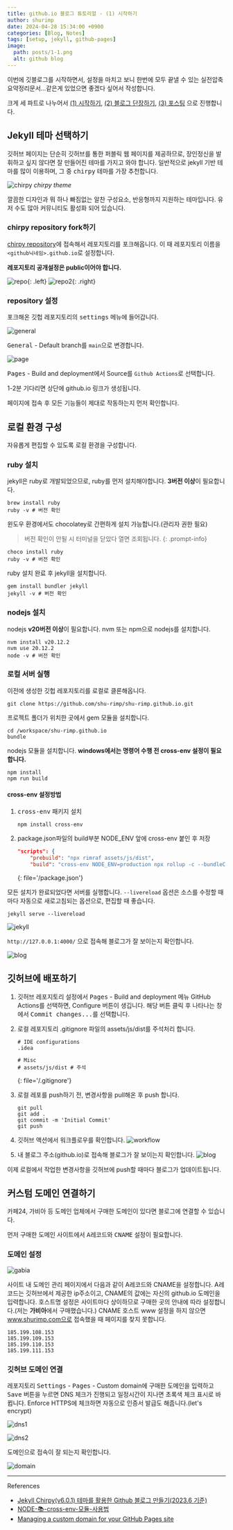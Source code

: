 ```yaml
---
title: github.io 블로그 튜토리얼 - (1) 시작하기
author: shurimp
date: 2024-04-28 15:34:00 +0900
categories: [Blog, Notes]
tags: [setup, jekyll, github-pages]
image:
  path: posts/1-1.png
  alt: github blog
---
```


이번에 깃블로그를 시작하면서, 설정을 마치고 보니 한번에 모두 끝낼 수 있는 실전압축요약정리문서...같은게 있었으면 좋겠다 싶어서 작성합니다.

크게 세 파트로 나누어서 [(1) 시작하기](/posts/create-github-blog-1), [(2) 블로그 단장하기](/posts/create-github-blog-2), [(3) 포스팅](/posts/create-github-blog-3) 으로 진행합니다.

## Jekyll 테마 선택하기
깃허브 페이지는 단순히 깃허브를 통한 퍼블릭 웹 페이지를 제공하므로, 장인정신을 발휘하고 싶지 않다면 잘 만들어진 테마를 가지고 와야 합니다. 일반적으로 jekyll 기반 테마를 많이 이용하며, 그 중 <kbd>chirpy</kbd> 테마를 가장 추천합니다.

![chirpy](posts/1-1.png)
_chirpy theme_

깔끔한 디자인과 뭐 하나 빠짐없는 알찬 구성요소, 반응형까지 지원하는 테마입니다. 유저 수도 많아 커뮤니티도 활성화 되어 있습니다.

### chirpy repository fork하기
[chirpy repository](https://github.com/cotes2020/jekyll-theme-chirpy)에 접속해서 레포지토리를 포크해옵니다. 이 때 레포지토리 이름을 `<github닉네임>.github.io`로 설정합니다.

**레포지토리 공개설정은 public이어야 합니다.**

![repo](posts/1-2.png){: .left} ![repo2](posts/1-3.png){: .right}

### repository 설정
포크해온 깃헙 레포지토리의 <kbd>settings</kbd> 메뉴에 들어갑니다.

![general](posts/1-4.png)

<kbd>General</kbd> - Default branch를 `main`으로 변경합니다.

![page](posts/1-5.png)

<kbd>Pages</kbd> - Build and deployment에서 Source를 `Github Actions`로 선택합니다.

1-2분 기다리면 상단에 github.io 링크가 생성됩니다.

페이지에 접속 후 모든 기능들이 제대로 작동하는지 먼저 확인합니다.

## 로컬 환경 구성
자유롭게 편집할 수 있도록 로컬 환경을 구성합니다.

### ruby 설치
jekyll은 ruby로 개발되었으므로, ruby를 먼저 설치해야합니다. **3버전 이상**이 필요합니다.

```shell
brew install ruby
ruby -v # 버전 확인
```
윈도우 환경에서도 chocolatey로 간편하게 설치 가능합니다.(관리자 권한 필요)
> 버전 확인이 안될 시 터미널을 닫았다 열면 조회됩니다.
{: .prompt-info}

```shell
choco install ruby
ruby -v # 버전 확인
```

ruby 설치 완료 후 jekyll을 설치합니다.
```shell
gem install bundler jekyll
jekyll -v # 버전 확인
```

### nodejs 설치
nodejs **v20버전 이상**이 필요합니다. nvm 또는 npm으로 nodejs를 설치합니다.

```shell
nvm install v20.12.2
nvm use 20.12.2
node -v # 버전 확인
```

### 로컬 서버 실행
이전에 생성한 깃헙 레포지토리를 로컬로 클론해옵니다.

```shell
git clone https://github.com/shu-rimp/shu-rimp.github.io.git
```

프로젝트 폴더가 위치한 곳에서 gem 모듈을 설치합니다.
```shell
cd /workspace/shu-rimp.github.io
bundle
```

nodejs 모듈을 설치합니다. **windows에서는 명령어 수행 전 cross-env 설정이 필요합니다.**

```shell
npm install
npm run build
```

#### cross-env 설정방법
1. <kbd>cross-env</kbd> 패키지 설치
    ```shell
    npm install cross-env
    ```

2. package.json파일의 build부분 NODE_ENV 앞에 cross-env 붙인 후 저장
    ```json
    "scripts": {
        "prebuild": "npx rimraf assets/js/dist",
        "build": "cross-env NODE_ENV=production npx rollup -c --bundleConfigAsCjs",
    ``` 
    {: file='/package.json'}

모든 설치가 완료되었다면 서버를 실행합니다. `--livereload` 옵션은 소스를 수정할 때마다 자동으로 새로고침되는 옵션으로, 편집할 때 좋습니다.
```shell
jekyll serve --livereload
```
![jekyll](posts/1-6.png)

`http://127.0.0.1:4000/` 으로 접속해 블로그가 잘 보이는지 확인합니다.

![blog](posts/1-7.png)

## 깃허브에 배포하기
1. 깃허브 레포지토리 설정에서 <kbd>Pages</kbd> - Build and deployment 메뉴 GitHub Actions를 선택하면, Configure 버튼이 생깁니다. 해당 버튼 클릭 후 나타나는 창에서 <kbd>Commit changes...</kbd>를 선택합니다.

2. 로컬 레포지토리 .gitignore 파일의 assets/js/dist를 주석처리 합니다.
    ```
    # IDE configurations
    .idea

    # Misc
    # assets/js/dist # 주석
    ```
    {: file='/.gitignore'}

3. 로컬 레포를 push하기 전, 변경사항을 pull해온 후 push 합니다.
    ```shell
    git pull
    git add .
    git commit -m 'Initial Commit'
    git push
    ```

4. 깃허브 액션에서 워크플로우를 확인합니다.
![workflow](posts/1-8.png)


5. 내 블로그 주소(github.io)로 접속해 블로그가 잘 보이는지 확인합니다.
![blog](posts/1-9.png)

이제 로컬에서 작업한 변경사항을 깃허브에 push할 때마다 블로그가 업데이트됩니다.

## 커스텀 도메인 연결하기
카페24, 가비아 등 도메인 업체에서 구매한 도메인이 있다면 블로그에 연결할 수 있습니다.

먼저 구매한 도메인 사이트에서 <kbd>A레코드</kbd>와 <kbd>CNAME</kbd> 설정이 필요합니다.

### 도메인 설정
![gabia](posts/1-10.png)

사이트 내 도메인 관리 페이지에서 다음과 같이 A레코드와 CNAME을 설정합니다. A레코드는 깃허브에서 제공한 ip주소이고, CNAME의 값에는 자신의 github.io 도메인을 입력합니다. 호스트명 설정은 사이트마다 상이하므로 구매한 곳의 안내에 따라 설정합니다.(저는 **가비아**에서 구매했습니다.) CNAME 호스트 www 설정을 하지 않으면 www.shurimp.com으로 접속했을 때 페이지를 찾지 못합니다.

```text
185.199.108.153	
185.199.109.153	
185.199.110.153	
185.199.111.153
```

### 깃허브 도메인 연결

레포지토리 <kbd>Settings</kbd> - <kbd>Pages</kbd> - Custom domain에 구매한 도메인을 입력하고 <kbd>Save</kbd> 버튼을 누르면 DNS 체크가 진행되고 일정시간이 지나면 초록색 체크 표시로 바뀝니다. Enforce HTTPS에 체크하면 자동으로 인증서 발급도 해줍니다.(let's encrypt)

![dns1](posts/1-11.png)

![dns2](posts/1-12.png)

도메인으로 접속이 잘 되는지 확인합니다.

![domain](posts/1-13.png)



---

References
- [Jekyll Chirpy(v6.0.1) 테마를 활용한 Github 블로그 만들기(2023.6 기준)](https://jjikin.com/posts/Jekyll-Chirpy-%ED%85%8C%EB%A7%88%EB%A5%BC-%ED%99%9C%EC%9A%A9%ED%95%9C-Github-%EB%B8%94%EB%A1%9C%EA%B7%B8-%EB%A7%8C%EB%93%A4%EA%B8%B0(2023-6%EC%9B%94-%EA%B8%B0%EC%A4%80)/)
- [NODE-📚-cross-env-모듈-사용법](https://inpa.tistory.com/entry/NODE-%F0%9F%93%9A-cross-env-%EB%AA%A8%EB%93%88-%EC%82%AC%EC%9A%A9%EB%B2%95)
- [Managing a custom domain for your GitHub Pages site](https://docs.github.com/en/pages/configuring-a-custom-domain-for-your-github-pages-site/managing-a-custom-domain-for-your-github-pages-site)









